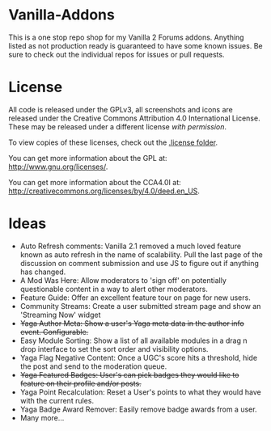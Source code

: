 Vanilla-Addons
==============
This is a one stop repo shop for my Vanilla 2 Forums addons. Anything listed as not production ready is guaranteed to have some known issues. Be sure to check out the individual repos for issues or pull requests.

License
=======
All code is released under the GPLv3, all screenshots and icons are released under the Creative Commons Attribution 4.0 International License. These may be released under a different license _with permission_.

To view copies of these licenses, check out the [.license folder](.license/).

You can get more information about the GPL at: http://www.gnu.org/licenses/.

You can get more information about the CCA4.0I at: http://creativecommons.org/licenses/by/4.0/deed.en_US.

Ideas
=====
* Auto Refresh comments: Vanilla 2.1 removed a much loved feature known as auto refresh in the name of scalability. Pull the last page of the discussion on comment submission and use JS to figure out if anything has changed.
* A Mod Was Here: Allow moderators to 'sign off' on potentially questionable content in a way to alert other moderators.
* Feature Guide: Offer an excellent feature tour on page for new users.
* Community Streams: Create a user submitted stream page and show an 'Streaming Now' widget
* ~~Yaga Author Meta: Show a user's Yaga meta data in the author info event. Configurable.~~
* Easy Module Sorting: Show a list of all available modules in a drag n drop interface to set the sort order and visibility options.
* Yaga Flag Negative Content: Once a UGC's score hits a threshold, hide the post and send to the moderation queue.
* ~~Yaga Featured Badges: User's can pick badges they would like to feature on their profile and/or posts.~~
* Yaga Point Recalculation: Reset a User's points to what they would have with the current rules.
* Yaga Badge Award Remover: Easily remove badge awards from a user.
* Many more...


